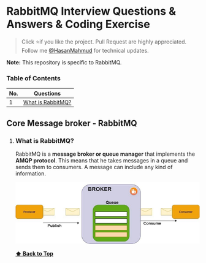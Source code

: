 # RabbitMQ Interview Questions & Answers & Coding Exercise

> Click :star:if you like the project. Pull Request are highly appreciated. Follow me [@HasanMahmud](https://www.linkedin.com/in/codemechanix/) for technical updates.

**Note:** This repository is specific to RabbitMQ.

### Table of Contents

| No. | Questions |
| --- | --------- |
|1  | [What is RabbitMQ?](#what-is-rabbitmq) |

## Core Message broker - RabbitMQ

1. ### What is RabbitMQ?

    RabbitMQ is a **message broker or queue manager** that implements the **AMQP protocol**. This means that he takes messages in a queue and sends them to consumers. A message can include any kind of information.

    ![rabbitmq-consume-produce-flow](images/RabbitMQ_Process.jpg)

   **[⬆ Back to Top](#table-of-contents)**